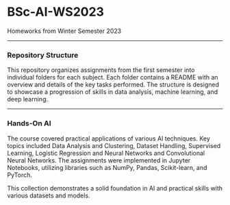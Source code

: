 # BSc-AI-WS2023
Homeworks from Winter Semester 2023

---

### Repository Structure
This repository organizes assignments from the first semester into individual folders for each subject. Each folder contains a README with an overview and details of the key tasks performed. The structure is designed to showcase a progression of skills in data analysis, machine learning, and deep learning.

---

### Hands-On AI 
The course covered practical applications of various AI techniques. Key topics included Data Analysis and Clustering, Dataset Handling, Supervised Learning, Logistic Regression and Neural Networks and Convolutional Neural Networks. The assignments were implemented in Jupyter Notebooks, utilizing libraries such as NumPy, Pandas, Scikit-learn, and PyTorch.

This collection demonstrates a solid foundation in AI and practical skills with various datasets and models.
